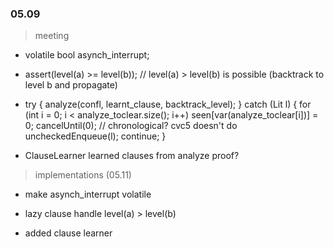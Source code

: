 ### 05.09

> meeting

-
  volatile    bool                asynch_interrupt;

-
  assert(level(a) >= level(b));  // level(a) > level(b) is possible
  (backtrack to level b and propagate)

-
  try {
      analyze(confl, learnt_clause, backtrack_level);
  } catch (Lit l) {
      for (int i = 0; i < analyze_toclear.size(); i++) seen[var(analyze_toclear[i])] = 0;
      cancelUntil(0);  // chronological? cvc5 doesn't do
      uncheckedEnqueue(l);
      continue;
  }

-
  ClauseLearner
  learned clauses from analyze
  proof?

> implementations (05.11)

- make asynch_interrupt volatile

- lazy clause handle level(a) > level(b)

- added clause learner
